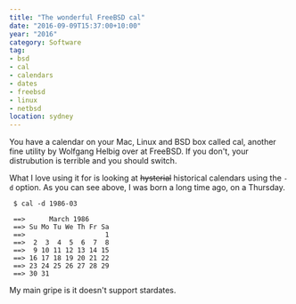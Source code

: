 ```yaml
---
title: "The wonderful FreeBSD cal"
date: "2016-09-09T15:37:00+10:00"
year: "2016"
category: Software
tag:
- bsd
- cal
- calendars
- dates
- freebsd
- linux
- netbsd
location: sydney
---
```

You have a calendar on your Mac, Linux and BSD box called cal, another fine utility by Wolfgang Helbig over at FreeBSD. If you don't, your distrubution is terrible and you should switch.

What I love using it for is looking at ~~hysterial~~ historical calendars using the `-d` option. As you can see above, I was born a long time ago, on a Thursday.

     $ cal -d 1986-03
    
     ==>      March 1986
     ==> Su Mo Tu We Th Fr Sa
     ==>                    1
     ==>  2  3  4  5  6  7  8
     ==>  9 10 11 12 13 14 15
     ==> 16 17 18 19 20 21 22
     ==> 23 24 25 26 27 28 29
     ==> 30 31

My main gripe is it doesn't support stardates.

